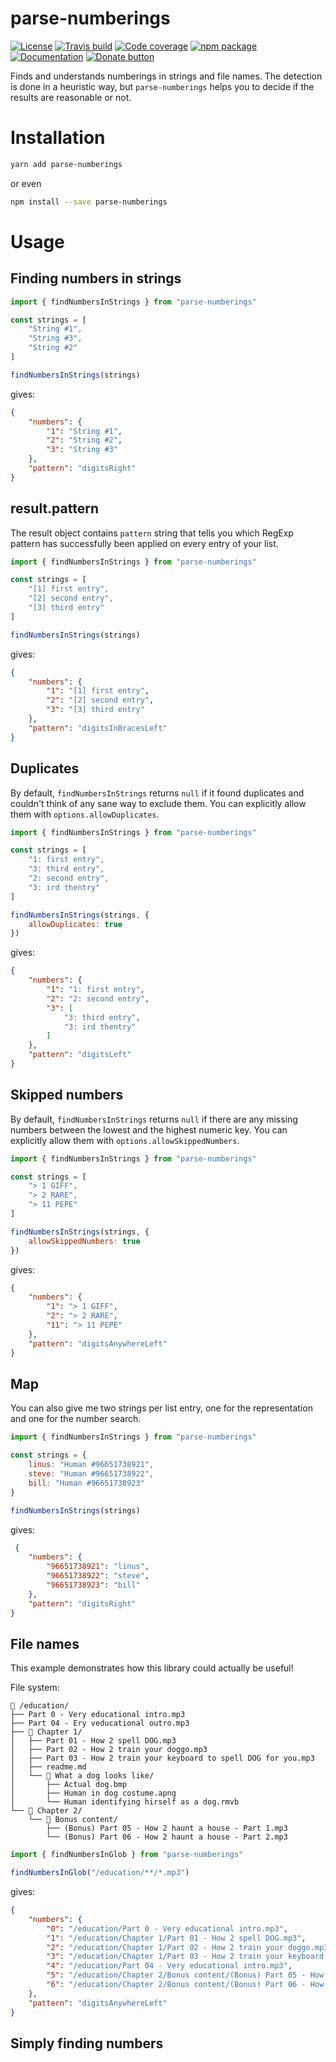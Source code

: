 # parse-numberings

[![License](https://img.shields.io/npm/l/parse-numberings.svg)](https://github.com/Jaid/parse-numberings/blob/master/license.txt)
[![Travis build](https://travis-ci.org/Jaid/parse-numberings.svg)](https://travis-ci.org/Jaid/parse-numberings)
[![Code coverage](https://codecov.io/gh/Jaid/parse-numberings/graph/badge.svg)](https://codecov.io/gh/Jaid/parse-numberings)
[![npm package](https://img.shields.io/npm/v/parse-numberings.svg)](https://www.npmjs.com/package/parse-numberings)
[![Documentation](https://img.shields.io/badge/documentation-parse--numberings.docs.j4id.com-blue.svg)](http://parse-numberings.docs.j4id.com)
[![Donate button](https://img.shields.io/badge/donate-PayPal-ff69b4.svg)](http://donate.j4id.com)

Finds and understands numberings in strings and file names. The detection is done in a heuristic way, but `parse-numberings` helps you to decide if the results are reasonable or not.

# Installation

```bash
yarn add parse-numberings
```
or even
```bash
npm install --save parse-numberings
```

# Usage

## Finding numbers in strings

```jsx
import { findNumbersInStrings } from "parse-numberings"

const strings = [
    "String #1",
    "String #3",
    "String #2"
]

findNumbersInStrings(strings)
```
gives:
```json
{
    "numbers": {
        "1": "String #1",
        "2": "String #2",
        "3": "String #3"
    },
    "pattern": "digitsRight"
}
```

## result.pattern

The result object contains `pattern` string that tells you which RegExp pattern has successfully been applied on every entry of your list.

```jsx
import { findNumbersInStrings } from "parse-numberings"

const strings = [
    "[1] first entry",
    "[2] second entry",
    "[3] third entry"
]

findNumbersInStrings(strings)
```
gives:
```json
{
    "numbers": {
        "1": "[1] first entry",
        "2": "[2] second entry",
        "3": "[3] third entry"
    },
    "pattern": "digitsInBracesLeft"
}
```

## Duplicates

By default, `findNumbersInStrings` returns `null` if it found duplicates and couldn't think of any sane way to exclude them. You can explicitly allow them with `options.allowDuplicates`.

```jsx
import { findNumbersInStrings } from "parse-numberings"

const strings = [
    "1: first entry",
    "3: third entry",
    "2: second entry",
    "3: ird thentry"
]

findNumbersInStrings(strings, {
    allowDuplicates: true
})
```
gives:
```json
{
    "numbers": {
        "1": "1: first entry",
        "2": "2: second entry",
        "3": [
            "3: third entry",
            "3: ird thentry"
        ]
    },
    "pattern": "digitsLeft"
}
```

## Skipped numbers

By default, `findNumbersInStrings` returns `null` if there are any missing numbers between the lowest and the highest numeric key. You can explicitly allow them with `options.allowSkippedNumbers`.

```jsx
import { findNumbersInStrings } from "parse-numberings"

const strings = [
    "> 1 GIFF",
    "> 2 RARE",
    "> 11 PEPE"
]

findNumbersInStrings(strings, {
    allowSkippedNumbers: true
})
```
gives:
```json
{
    "numbers": {
        "1": "> 1 GIFF",
        "2": "> 2 RARE",
        "11": "> 11 PEPE"
    },
    "pattern": "digitsAnywhereLeft"
}
```

## Map

You can also give me two strings per list entry, one for the representation and one for the number search.

```jsx
import { findNumbersInStrings } from "parse-numberings"

const strings = {
    linus: "Human #96651738921",
    steve: "Human #96651738922",
    bill: "Human #96651738923"
}

findNumbersInStrings(strings)
```
gives:
```json
 {
    "numbers": {
        "96651738921": "linus",
        "96651738922": "steve",
        "96651738923": "bill"
    },
    "pattern": "digitsRight"
}
```

## File names

This example demonstrates how this library could actually be useful!

File system:
```plain
📁 /education/
├── Part 0 - Very educational intro.mp3
├── Part 04 - Ery veducational outro.mp3
├── 📁 Chapter 1/
│   ├── Part 01 - How 2 spell DOG.mp3
│   ├── Part 02 - How 2 train your doggo.mp3
│   ├── Part 03 - How 2 train your keyboard to spell DOG for you.mp3
│   ├── readme.md
│   └── 📁 What a dog looks like/
│       ├── Actual dog.bmp
│       ├── Human in dog costume.apng
│       └── Human identifying hirself as a dog.rmvb
└── 📁 Chapter 2/
    └── 📁 Bonus content/
        ├── (Bonus) Part 05 - How 2 haunt a house - Part 1.mp3
        └── (Bonus) Part 06 - How 2 haunt a house - Part 2.mp3
```

```jsx
import { findNumbersInGlob } from "parse-numberings"

findNumbersInGlob("/education/**/*.mp3")
```

gives:

```json
{
    "numbers": {
        "0": "/education/Part 0 - Very educational intro.mp3",
        "1": "/education/Chapter 1/Part 01 - How 2 spell DOG.mp3",
        "2": "/education/Chapter 1/Part 02 - How 2 train your doggo.mp3",
        "3": "/education/Chapter 1/Part 03 - How 2 train your keyboard to spell DOG for you.mp3",
        "4": "/education/Part 04 - Very educational intro.mp3",
        "5": "/education/Chapter 2/Bonus content/(Bonus) Part 05 - How 2 haunt a house - Part 1.mp3",
        "6": "/education/Chapter 2/Bonus content/(Bonus) Part 06 - How 2 haunt a house - Part 2.mp3"
    },
    "pattern": "digitsAnywhereLeft"
}
```

## Simply finding numbers
